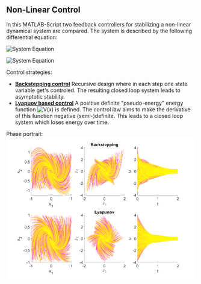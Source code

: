 ## Non-Linear Control

In this MATLAB-Script two feedback controllers for stabilizing a non-linear dynamical system are compared. The system is described by the following differential equation:

![System Equation](https://latex.codecogs.com/svg.image?\dot{x}_1=x_2&space;-&space;x_1^3&space;)

![System Equation](https://latex.codecogs.com/svg.image?\dot{x}_2=u&space;)

Control strategies:
* [**Backstepping control**](https://en.wikipedia.org/wiki/Backstepping)  Recursive design where in each step one state variable get's controled. The resulting closed loop system leads to asymptotic stability.
* [**Lyapuov based control**](https://en.wikipedia.org/wiki/Control-Lyapunov_function)  A positive definite "pseudo-energy" energy function ![V(x)](https://latex.codecogs.com/svg.image?\inline&space;V(x)=||&space;x&space;||^2) is defined. The control law aims to make the derivative of this function negative (semi-)definite. This leads to a closed loop system which loses energy over time.

Phase portrait:
![Image of phase portrait](phase-portrait.png)